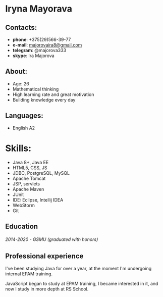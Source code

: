 # Iryna Mayorava 

## Contacts:
   * **phone**: +375(29)566-39-77
   * **e-mail**: majorovaira8@gmail.com
   * **telegram**: @majorova333
   * **skype**: Ira Majorova
   
## About: 
   * Age: 26
   * Mathematical thinking
   * High learning rate and great motivation
   * Building knowledge every day
   
## Languages: 
   * English A2
   
# Skills: 
   * Java 8+, Java EE
   * HTML5, CSS, JS
   * JDBC, PostgreSQL, MySQL
   * Apache Tomcat
   * JSP, servlets
   * Apache Maven
   * JUnit
   * IDE: Eclipse, Intellij IDEA
   * WebStorm
   * Git
   
## Education
######  2014-2020 - GSMU (graduated with honors)

## Professional experience

I've been studying Java for over a year, at the moment I'm undergoing internal EPAM training.

JavaScript began to study at EPAM training, I became interested in it, and now I study in more depth at RS School.
